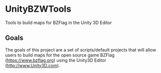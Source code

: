 # UnityBZWTools
Tools to build maps for BZFlag in the Unity 3D Editor

## Goals
The goals of this project are a set of scripts/default projects that will allow
users to build maps for the open source game BZFlag (https://www.bzflag.org)
using the Unity3D Editor (http://www.Unity3D.com).

